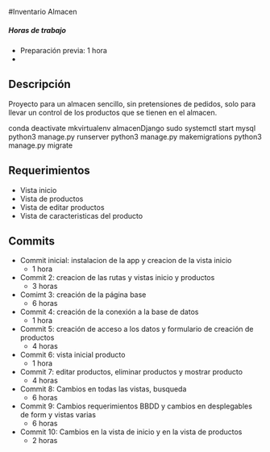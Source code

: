 #Inventario Almacen
##### Horas de trabajo
- Preparación previa: 1 hora
- 
## Descripción
Proyecto para un almacen sencillo, sin pretensiones de pedidos, solo para llevar un control de los productos que se tienen en el almacen.

conda deactivate
mkvirtualenv almacenDjango
sudo systemctl start mysql
python3 manage.py runserver
python3 manage.py makemigrations
python3 manage.py migrate

## Requerimientos
- Vista inicio
- Vista de productos
- Vista de editar productos
- Vista de caracteristicas del producto 

## Commits
- Commit inicial: instalacion de la app y creacion de la vista inicio
  - 1 hora
- Commit 2: creacion de las rutas y vistas inicio y productos
  - 3 horas 
- Comimt 3: creación de la página base 
  - 6 horas
- Commit 4: creación de la conexión a la base de datos
  - 1 hora
- Commit 5: creación de acceso a los datos y formulario de creación de productos
  - 4 horas
- Commit 6: vista inicial producto
  - 1 hora
- Commit 7: editar productos, eliminar productos y mostrar producto
  - 4 horas
- Commit 8: Cambios en todas las vistas, busqueda
  - 6 horas
- Commit 9: Cambios requerimientos BBDD y cambios en desplegables de form  y vistas varias
  - 6 horas
- Commit 10: Cambios en la vista de inicio y en la vista de productos
  - 2 horas
  
  